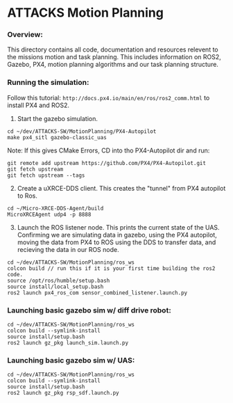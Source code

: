 # ATTACKS Motion Planning
### Overview:
This directory contains all code, documentation and resources relevent to the missions motion and task planning. This includes information on ROS2, Gazebo, PX4, motion planning algorithms and our task planning structure. 


### Running the simulation:

Follow this tutorial: `http://docs.px4.io/main/en/ros/ros2_comm.html` to install PX4 and ROS2. 

1. Start the gazebo simulation.
```
cd ~/dev/ATTACKS-SW/MotionPlanning/PX4-Autopilot
make px4_sitl gazebo-classic_uas
```

Note: If this gives CMake Errors, CD into tho PX4-Autopilot dir and run:
```
git remote add upstream https://github.com/PX4/PX4-Autopilot.git
git fetch upstream
git fetch upstream --tags
```

2. Create a uXRCE-DDS client. This creates the "tunnel" from PX4 autopilot to Ros. 
```
cd ~/Micro-XRCE-DDS-Agent/build
MicroXRCEAgent udp4 -p 8888
```

3. Launch the ROS listener node. This prints the current state of the UAS. Confirming we are simulating data in gazebo, using the PX4 autopilot, moving the data from PX4 to ROS using the DDS to transfer data, and recieving the data in our ROS node.
```
cd ~/dev/ATTACKS-SW/MotionPlanning/ros_ws
colcon build // run this if it is your first time building the ros2 code.
source /opt/ros/humble/setup.bash
source install/local_setup.bash
ros2 launch px4_ros_com sensor_combined_listener.launch.py
```

### Launching basic gazebo sim w/ diff drive robot:
```
cd ~/dev/ATTACKS-SW/MotionPlanning/ros_ws
colcon build --symlink-install
source install/setup.bash
ros2 launch gz_pkg launch_sim.launch.py
```

### Launching basic gazebo sim w/ UAS:
```
cd ~/dev/ATTACKS-SW/MotionPlanning/ros_ws
colcon build --symlink-install
source install/setup.bash
ros2 launch gz_pkg rsp_sdf.launch.py
```